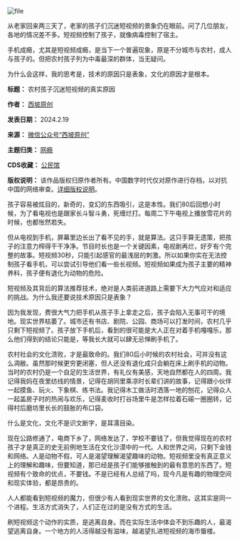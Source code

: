 ![file](https://chinadigitaltimes.net/chinese/files/2024/02/image-1708343467317.png)


从老家回来两三天了，老家的孩子们沉迷短视频的景象仍在眼前。问了几位朋友，各地的情况差不多。短视频控制了孩子，就像病毒控制了宿主。


手机成瘾，尤其是短视频成瘾，是当下一个普遍现象，原是不分城市与农村，成人与孩子的。但把农村孩子列为中毒最深的群体，当无疑问。


为什么会这样，我的思考是，技术的原因只是表象，文化的原因才是根本。




**标题：** 农村孩子沉迷短视频的真实原因  

**作者：** [西坡原创](https://chinadigitaltimes.net/space/西坡原创)  

**发表日期：** 2024.2.19  

**来源：** [微信公众号“西坡原创”](https://web.archive.org/web/https://mp.weixin.qq.com/s/_qPvB1X9Tjroln14yyHWUw)  

**主题归类：** [网瘾](https://chinadigitaltimes.net/space/网瘾)  

**CDS收藏：** [公民馆](https://chinadigitaltimes.net/space/%E5%85%AC%E6%B0%91%E9%A6%86)  

**版权说明：** 该作品版权归原作者所有。中国数字时代仅对原作进行存档，以对抗中国的网络审查。[详细版权说明](https://chinadigitaltimes.net/chinese/copyright)。


孩子容易被炫目的，新奇的，变幻的东西吸引，这是本性。我们80后回想小时候，为了看电视也是跟家长斗智斗勇，死缠烂打。每周二下午电视上播放雪花片的时候，也都怅然若失。


但从电视到手机，屏幕里边长出了看不见的手，就是算法。这只手算无遗策，把孩子的注意力榨得干干净净。节目时长也是一个关键因素，电视剧再烂，好歹有个完整的故事。短视频30秒，只能引起感官的最浅层的刺激。所以如果你实在无法控制孩子看手机，可以尝试引导他们看一些长视频。短视频如果成为孩子主要的精神养料，孩子便有退化为动物的危险。


短视频及其背后的算法推荐技术，绝对是人类前进道路上需要下大力气应对和适应的挑战。为什么我还要说技术原因只是表象？


因为我发现，费很大气力把手机从孩子手上拿走之后，孩子会陷入无事可干的境地。现实世界枯萎了。城市还有书店、剧院、公园、商场可以打发时间，农村几乎只剩下短视频了。孩子放下手机后，看到的很可能是大人正在对着手机嘎嘎乐，那么他们得到的结论只能是，等我长大就可以肆无忌惮刷手机了。


农村社会的文化溃败，才是最致命的。我们80后小时候的农村社会，可并没有这么凋敝。虽然那时候更穷更闭塞，但人还没有退化成只会躺在床上刷手机的动物。当时的农村仍是一个自足的生活世界，有礼仪有美感，天地自然都在人的四周。我记得我妈在夜里纺线的情景，记得在胡同里乘凉时长辈们讲的故事，记得跟小伙伴一起摸鱼、玩火、下象棋、练书法。我记得木工做活时洒落一地的刨花，记得众人一起盖房子时的热闹与欢乐，记得麦收时打谷场里牛是怎样拉着石磙一圈圈转，记得村后磨坊里长长的鼓胀的布口袋。


什么是文化，文化不是识文断字，是耳濡目染。


现在公路修通了，电商下乡了，网络发达了，学校不要钱了，但我觉得现在的农村孩子才是真正的史无前例地生活在文化沙漠中的一代。人和世界之间，只剩下金钱和网络。人是动物不假，可人是渴望理解渴望趣味的动物。短视频里没有真正意义上的理解和趣味，但要知道，那已经是孩子们能够接触到的最有意思的东西了。短视频有个致命的优点，不要钱。不是已经有人总结了吗，现今凡是有趣的物理空间和现实体验，都是昂贵的。


人人都能看到短视频的魔力，但很少有人看到现实世界的文化溃败。这其实是同一个进程。生活方式消失了，人们正在过的是没有方式的生活。


刷短视频这个动作的实质，是逃离自身。而在实际生活中体会不到乐趣的人，最渴望逃离自身。一个地方的人活得越没有滋味，越渴望扎进短视频的海市蜃楼。

